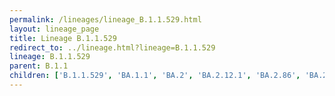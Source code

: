 ```yaml
---
permalink: /lineages/lineage_B.1.1.529.html
layout: lineage_page
title: Lineage B.1.1.529
redirect_to: ../lineage.html?lineage=B.1.1.529
lineage: B.1.1.529
parent: B.1.1
children: ['B.1.1.529', 'BA.1.1', 'BA.2', 'BA.2.12.1', 'BA.2.86', 'BA.2.86.1', 'BA.2.86.2', 'BA.4.6', 'BA.5', 'BA.5.1.5', 'BA.5.1.14', 'BA.5.2']
---
```

